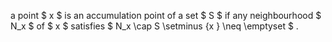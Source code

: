 a point $ x $ is an accumulation point of a set $ S $ if any
neighbourhood $ N_x $ of $ x $ satisfies
$ N_x \cap S \setminus  \{x \} \neq  \emptyset $ .
